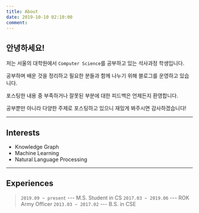 ```yaml
---
title: About
date: 2019-10-10 02:10:00
comment:
---
```


## 안녕하세요!
저는 서울의 대학원에서 `Computer Science`를 공부하고 있는 석사과정 학생입니다.

공부하며 배운 것을 정리하고 필요한 분들과 함께 나누기 위해 블로그를 운영하고 있습니다.

포스팅한 내용 중 부족하거나 잘못된 부분에 대한 피드백은 언제든지 환영합니다.

공부뿐만 아니라 다양한 주제로 포스팅하고 있으니 재밌게 봐주시면 감사하겠습니다!

***

## Interests
- Knowledge Graph
- Machine Learning
- Natural Language Processing

***

## Experiences
> `2019.09 ~ present` --- M.S. Student in CS
> `2017.03 ~ 2019.06` --- ROK Army Officer
> `2013.03 ~ 2017.02` --- B.S. in CSE

<!--
## Publications 논문쓰고 추가하자!!!
-->